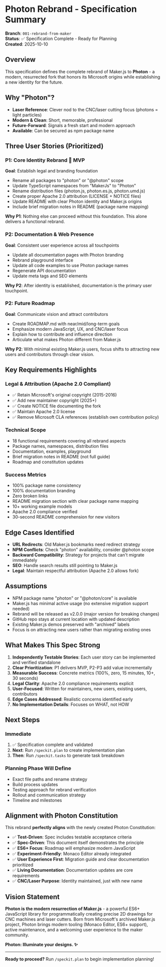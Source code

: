 # Photon Rebrand - Specification Summary

**Branch**: `001-rebrand-from-maker`  
**Status**: ✅ Specification Complete - Ready for Planning  
**Created**: 2025-10-10

## Overview

This specification defines the complete rebrand of Maker.js to **Photon** - a modern, resurrected fork that honors its Microsoft origins while establishing a new identity for the future.

## Why "Photon"?

- **Laser Reference**: Clever nod to the CNC/laser cutting focus (photons = light particles)
- **Modern & Clean**: Short, memorable, professional
- **Future-Forward**: Signals a fresh start and modern approach
- **Available**: Can be secured as npm package name

## Three User Stories (Prioritized)

### P1: Core Identity Rebrand 🎯 **MVP**
**Goal**: Establish legal and branding foundation

- Rename all packages to "photon" or "@photon" scope
- Update TypeScript namespaces from "MakerJs" to "Photon"
- Rename distribution files (photon.js, photon.es.js, photon.umd.js)
- Create proper Apache 2.0 attribution (LICENSE + NOTICE files)
- Update README with clear Photon identity and Maker.js origins
- Include brief migration notes in README (package name mapping)

**Why P1**: Nothing else can proceed without this foundation. This alone delivers a functional rebrand.

### P2: Documentation & Web Presence
**Goal**: Consistent user experience across all touchpoints

- Update all documentation pages with Photon branding
- Rebrand playground interface
- Update all code examples to use Photon package names
- Regenerate API documentation
- Update meta tags and SEO elements

**Why P2**: After identity is established, documentation is the primary user touchpoint.

### P2: Future Roadmap
**Goal**: Communicate vision and attract contributors

- Create ROADMAP.md with near/mid/long-term goals
- Emphasize modern JavaScript, UX, and CNC/laser focus
- Explain how to contribute and influence direction
- Articulate what makes Photon different from Maker.js

**Why P2**: With minimal existing Maker.js users, focus shifts to attracting new users and contributors through clear vision.

## Key Requirements Highlights

### Legal & Attribution (Apache 2.0 Compliant)
- ✅ Retain Microsoft's original copyright (2015-2016)
- ✅ Add new maintainer copyright (2025+)
- ✅ Create NOTICE file documenting the fork
- ✅ Maintain Apache 2.0 license
- ✅ Remove Microsoft CLA references (establish own contribution policy)

### Technical Scope

- 18 functional requirements covering all rebrand aspects
- Package names, namespaces, distribution files
- Documentation, examples, playground
- Brief migration notes in README (not full guide)
- Roadmap and constitution updates

### Success Metrics

- 100% package name consistency
- 100% documentation branding
- Zero broken links
- README migration section with clear package name mapping
- 10+ working example models
- Apache 2.0 compliance verified
- 30-second README comprehension for new visitors

## Edge Cases Identified

- **URL Redirects**: Old Maker.js bookmarks need redirect strategy
- **NPM Conflicts**: Check "photon" availability, consider @photon scope
- **Backward Compatibility**: Strategy for projects that can't migrate immediately
- **SEO**: Handle search results still pointing to Maker.js
- **Legal**: Maintain respectful attribution (Apache 2.0 allows fork)

## Assumptions

- NPM package name "photon" or "@photon/core" is available
- Maker.js has minimal active usage (no extensive migration support needed)
- Rebrand will be released as v2.0.0 (major version for breaking changes)
- GitHub repo stays at current location with updated description
- Existing Maker.js demos preserved with "archived" labels
- Focus is on attracting new users rather than migrating existing ones

## What Makes This Spec Strong

1. **Independently Testable Stories**: Each user story can be implemented and verified standalone
2. **Clear Prioritization**: P1 delivers MVP, P2-P3 add value incrementally
3. **Measurable Success**: Concrete metrics (100%, zero, 15 minutes, 10+, 30 seconds)
4. **Legal Clarity**: Apache 2.0 compliance requirements explicit
5. **User-Focused**: Written for maintainers, new users, existing users, contributors
6. **Edge Cases Addressed**: Realistic concerns identified early
7. **No Implementation Details**: Focuses on WHAT, not HOW

## Next Steps

### Immediate
1. ✅ Specification complete and validated
2. **Next**: Run `/speckit.plan` to create implementation plan
3. **Then**: Run `/speckit.tasks` to generate task breakdown

### Planning Phase Will Define
- Exact file paths and rename strategy
- Build process updates
- Testing approach for rebrand verification
- Rollout and communication strategy
- Timeline and milestones

## Alignment with Photon Constitution

This rebrand **perfectly aligns** with the newly created Photon Constitution:

- ✅ **Test-Driven**: Spec includes testable acceptance criteria
- ✅ **Spec-Driven**: This document itself demonstrates the principle
- ✅ **ES6+ Focus**: Roadmap will emphasize modern JavaScript
- ✅ **Experiment-Friendly**: Monaco Editor already integrated
- ✅ **User Experience First**: Migration guide and clear documentation prioritized
- ✅ **Living Documentation**: Documentation updates are core requirements
- ✅ **CNC/Laser Purpose**: Identity maintained, just with new name

## Vision Statement

**Photon is the modern resurrection of Maker.js** - a powerful ES6+ JavaScript library for programmatically creating precise 2D drawings for CNC machines and laser cutters. Born from Microsoft's archived Maker.js project, Photon brings modern tooling (Monaco Editor, ES6+ support), active maintenance, and a welcoming user experience to the maker community.

**Photon: Illuminate your designs. ✨**

---

**Ready to proceed?** Run `/speckit.plan` to begin implementation planning!
